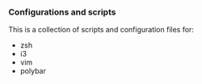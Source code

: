 ### Configurations and scripts
This is a collection of scripts and configuration files for:
* zsh
* i3
* vim
* polybar
